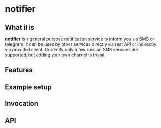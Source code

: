 # notifier

## What it is

**notifier** is a general purpose notification service to inform you via SMS or telegram. It can be used by other services directly via rest API or indirectly via provided client. Currently only a few russian SMS services are supported, but adding your own channel is trivial. 

## Features

## Example setup

## Invocation

## API


